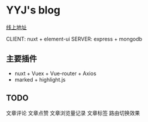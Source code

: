 # YYJ's blog
[线上地址](http://47.106.134.14:3389)

CLIENT: nuxt + element-ui
SERVER: express + mongodb

## 主要插件
 - nuxt + Vuex + Vue-router + Axios
 - marked + highlight.js
 
## TODO
文章评论
文章点赞
文章浏览量记录
文章标签
路由切换效果